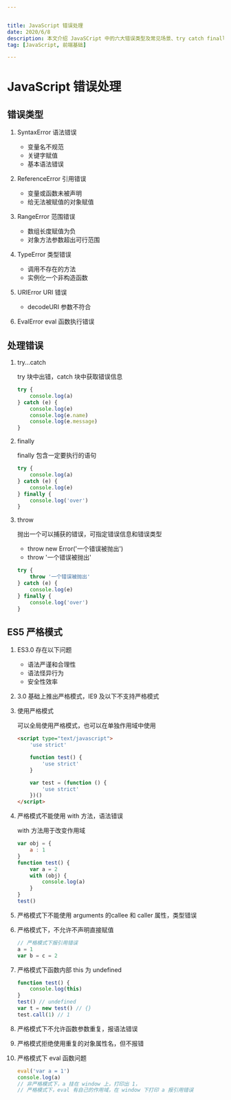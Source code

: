 ```yaml
---


title: JavaScript 错误处理
date: 2020/6/8
description: 本文介绍 JavaSCript 中的六大错误类型及常见场景、try catch finally 的使用以及 ES5 严格模式下的禁止使用的语法和注意事项
tag: [JavaScript, 前端基础]

---
```




# JavaScript 错误处理

## 错误类型

1. SyntaxError 语法错误
   - 变量名不规范
   - 关键字赋值
   - 基本语法错误
2. ReferenceError 引用错误
   - 变量或函数未被声明
   - 给无法被赋值的对象赋值

3. RangeError 范围错误
   - 数组长度赋值为负
   - 对象方法参数超出可行范围

4. TypeError 类型错误
   - 调用不存在的方法
   - 实例化一个非构造函数

5. URIError URI 错误
   - decodeURI 参数不符合

6. EvalError eval 函数执行错误

## 处理错误

1. try...catch

   try 块中出错，catch 块中获取错误信息

   ```javascript
   try {
       console.log(a)
   } catch (e) {
       console.log(e)
       console.log(e.name)
       console.log(e.message)
   }
   ```

2. finally 

   finally 包含一定要执行的语句

   ```javascript
   try {
       console.log(a)
   } catch (e) {
       console.log(e)
   } finally {
       console.log('over')
   }
   ```

3. throw

   抛出一个可以捕获的错误，可指定错误信息和错误类型

   - throw new Error('一个错误被抛出')
   - throw '一个错误被抛出'   

   ```javascript
   try {
       throw '一个错误被抛出'
   } catch (e) {
       console.log(e)
   } finally {
       console.log('over')
   }
   ```

## ES5 严格模式

1. ES3.0 存在以下问题
   - 语法严谨和合理性
   - 语法怪异行为
   - 安全性效率

2. 3.0 基础上推出严格模式，IE9 及以下不支持严格模式

3. 使用严格模式

   可以全局使用严格模式，也可以在单独作用域中使用

   ```html
   <script type="text/javascript">
       'use strict'
   
       function test() {
           'use strict'
       }
   
       var test = (function () {
           'use strict'
       })()
   </script>
   ```

4. 严格模式不能使用 with 方法，语法错误

   with 方法用于改变作用域

   ```javascript
   var obj = {
       a : 1
   }
   function test() {
       var a = 2
       with (obj) {
           console.log(a)
       }
   }
   test()
   ```

5. 严格模式下不能使用 arguments 的callee 和 caller 属性，类型错误

6. 严格模式下，不允许不声明直接赋值

   ```javascript
   // 严格模式下报引用错误
   a = 1 
   var b = c = 2
   ```

7. 严格模式下函数内部 this 为 undefined

   ```javascript
   function test() {
       console.log(this)
   }
   test() // undefined
   var t = new test() // {}
   test.call(1) // 1
   ```

8. 严格模式下不允许函数参数重复，报语法错误

9. 严格模式拒绝使用重复的对象属性名，但不报错

10. 严格模式下 eval 函数问题

    ```javascript
    eval('var a = 1')
    console.log(a) 
    // 非严格模式下，a 挂在 window 上，打印出 1，
    // 严格模式下，eval 有自己的作用域，在 window 下打印 a 报引用错误
    ```

    

